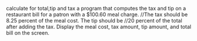 
calculate for total,tip and tax
a program that computes the tax and tip on a restaurant bill for a patron with a $100.60 meal charge. 
//The tax should be 8.25 percent of the meal cost. The tip should be 
//20 percent of the total after adding the tax. Display the meal cost, tax amount, tip amount, and total bill on the screen.
